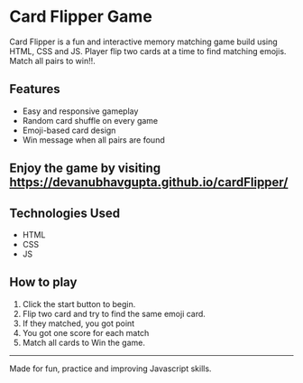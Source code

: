 # Card Flipper Game

Card Flipper is a fun and interactive memory matching game build using HTML, CSS and JS.
Player flip two cards at a time to find matching emojis. Match all pairs to win!!.

## Features
- Easy and responsive gameplay
- Random card shuffle on every game
- Emoji-based card design
- Win message when all pairs are found

## Enjoy the game by visiting https://devanubhavgupta.github.io/cardFlipper/

## Technologies Used
- HTML
- CSS
- JS

## How to play
1. Click the start button to begin.
2. Flip two card and try to find the same emoji card.
3. If they matched, you got point
4. You got one score for each match
5. Match all cards to Win the game.

---

Made for fun, practice and improving Javascript skills.



